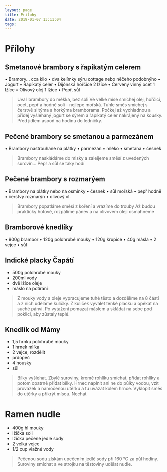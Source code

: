 ```yaml
---
layout: page
title: Prilohy
date: 2019-01-07 13:11:04
tags:
---
```


# Přílohy

## Smetanové brambory s řapíkatým celerem

• Bramory... cca kilo
• dva kelímky sýru cottage nebo něčeho podobnýho
• Jogurt
• Řapíkatý celer
• Dijónská hořčice 2 lžíce
• Červený vinný ocet 1 lžíce
• Olivový olej 1 lžíce
• Pepř, sůl
>Uvař brambory do měkka, bez soli
Ve velké míse smíchej olej, hořčici, ocet, pepř a hodně soli -
nejlépe mořská. Tuhle směs smíchej s čerstvě slitýma a horkýma bramborama. Počkej až vychladnou a přidej vyšlehaný
jogurt se sýrem a řapíkatý celer nakrájený na kousky.
Před jídlem aspoň na hodinu do ledničky.

## Pečené brambory se smetanou a parmezánem

• Brambory nastrouhané na plátky
• parmezán
• mléko
• smetana
• česnek
>Brambory naskládáme do misky a zaleijeme směsí z uvedených surovin... Pepř a sůl se taky hodí

## Pečené brambory s rozmarýem

• Brambory na plátky nebo na osminky
• česnek
• sůl mořská
• pepř hodně
• čerstvý rozmarýn
• olivový ol.
>Brambory popatláme směsí z koření a vrazíme do trouby
Až budou prakticky hotové, rozpálíme pánev a na olivovém
oleji osmahneme

## Bramborové knedlíky

• 900g brambor
• 120g polohrubé mouky
• 120g krupice
• 40g másla
• 2 vejce
• sůl

## Indické placky Čapátí

- 500g polohrubé mouky
- 200ml vody
- dvě lžíce oleje
- máslo na potírání

> Z mouky vody a oleje vypracujeme tuhé těsto a dozdělíme na 8 částí a z nich uděláme kuličky.
> Z kuliček vyválet tenké placku a opékat na suché pánvi. Po vytažení pomazat máslem a skládat na sebe pod poklici, aby zůstaly teplé. 

## Knedlík od Mámy

- 1,5 hrnku polohrubé mouky
- 1 hrnek mlíka
- 2 vejce, rozdělit
- prdopeč
- 4 housky
- sůl

> Bílky vyšlehat. Zbylé suroviny, kromě rohlíku smíchat, přidat rohlíky a potom opatrně přidat bílky.
> Hrnec naplnit ani ne do půlky vodou, vzít provázek a namočenou utěrku a tu uvázat kolem hrnce. Vyklopit směs do utěrky a přikrýt mísou. Nechat 

# Ramen nudle

- 400g hl mouky
- lžička soli 
- lžička pečené jedlé sody
- 2 velká vejce
- 1/2 cup vlažné vody

> Pečenou sodu získám upečením jedlé sody při 160 °C za půl hodiny.
> Suroviny smíchat a ve strojku na těstoviny udělat nudle. 
